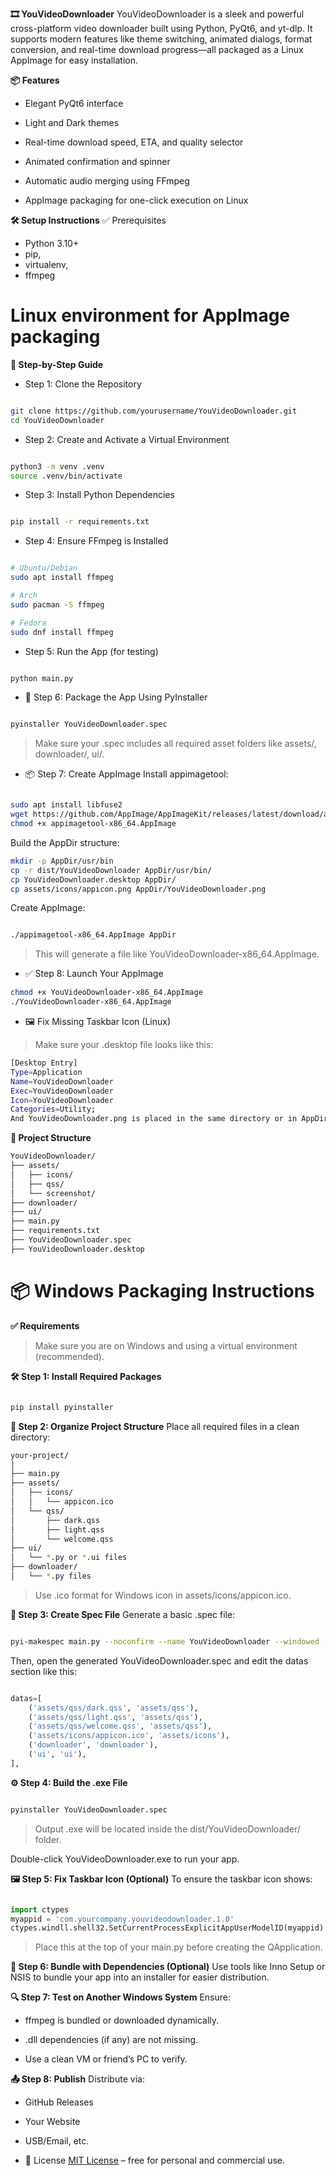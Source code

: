 **🎞️ YouVideoDownloader**
YouVideoDownloader is a sleek and powerful cross-platform video downloader built using Python, PyQt6, and yt-dlp. It supports modern features like theme switching, animated dialogs, format conversion, and real-time download progress—all packaged as a Linux AppImage for easy installation.

**📦 Features**
- Elegant PyQt6 interface

- Light and Dark themes

- Real-time download speed, ETA, and quality selector

- Animated confirmation and spinner

- Automatic audio merging using FFmpeg

- AppImage packaging for one-click execution on Linux

**🛠️ Setup Instructions**
✅ Prerequisites
- Python 3.10+
- pip, 
- virtualenv, 
- ffmpeg

# Linux environment for AppImage packaging

**🔢 Step-by-Step Guide**
- Step 1: Clone the Repository
```bash

git clone https://github.com/yourusername/YouVideoDownloader.git
cd YouVideoDownloader
```
- Step 2: Create and Activate a Virtual Environment
```bash

python3 -m venv .venv
source .venv/bin/activate
```
- Step 3: Install Python Dependencies
```bash

pip install -r requirements.txt
```
- Step 4: Ensure FFmpeg is Installed
```bash

# Ubuntu/Debian
sudo apt install ffmpeg

# Arch
sudo pacman -S ffmpeg

# Fedora
sudo dnf install ffmpeg
```
- Step 5: Run the App (for testing)
```bash

python main.py
```
- 🧩 Step 6: Package the App Using PyInstaller
```bash

pyinstaller YouVideoDownloader.spec
```
> Make sure your .spec includes all required asset folders like assets/, downloader/, ui/.

- 📦 Step 7: Create AppImage
Install appimagetool:
```bash

sudo apt install libfuse2
wget https://github.com/AppImage/AppImageKit/releases/latest/download/appimagetool-x86_64.AppImage
chmod +x appimagetool-x86_64.AppImage
```
Build the AppDir structure:
```bash
mkdir -p AppDir/usr/bin
cp -r dist/YouVideoDownloader AppDir/usr/bin/
cp YouVideoDownloader.desktop AppDir/
cp assets/icons/appicon.png AppDir/YouVideoDownloader.png
```
Create AppImage:
```bash

./appimagetool-x86_64.AppImage AppDir
```
> This will generate a file like YouVideoDownloader-x86_64.AppImage.

- ✅ Step 8: Launch Your AppImage
```bash
chmod +x YouVideoDownloader-x86_64.AppImage
./YouVideoDownloader-x86_64.AppImage
```
- 🖼️ Fix Missing Taskbar Icon (Linux)
> Make sure your .desktop file looks like this:


```bash
[Desktop Entry]
Type=Application
Name=YouVideoDownloader
Exec=YouVideoDownloader
Icon=YouVideoDownloader
Categories=Utility;
And YouVideoDownloader.png is placed in the same directory or in AppDir.
```
**📁 Project Structure**
```bash
YouVideoDownloader/
├── assets/
│   ├── icons/
│   ├── qss/
│   └── screenshot/
├── downloader/
├── ui/
├── main.py
├── requirements.txt
├── YouVideoDownloader.spec
├── YouVideoDownloader.desktop
```


# 📦 Windows Packaging Instructions
**✅ Requirements**
>Make sure you are on Windows and using a virtual environment (recommended).

**🛠️ Step 1: Install Required Packages**
```bash

pip install pyinstaller
```
**📁 Step 2: Organize Project Structure**
Place all required files in a clean directory:

```BASH
your-project/
│
├── main.py
├── assets/
│   ├── icons/
│   │   └── appicon.ico
│   └── qss/
│       ├── dark.qss
│       ├── light.qss
│       └── welcome.qss
├── ui/
│   └── *.py or *.ui files
├── downloader/
│   └── *.py files
```
>Use .ico format for Windows icon in assets/icons/appicon.ico.

**📝 Step 3: Create Spec File**
Generate a basic .spec file:

```bash

pyi-makespec main.py --noconfirm --name YouVideoDownloader --windowed --icon=assets/icons/appicon.ico
```
Then, open the generated YouVideoDownloader.spec and edit the datas section like this:

```python

datas=[
    ('assets/qss/dark.qss', 'assets/qss'),
    ('assets/qss/light.qss', 'assets/qss'),
    ('assets/qss/welcome.qss', 'assets/qss'),
    ('assets/icons/appicon.ico', 'assets/icons'),
    ('downloader', 'downloader'),
    ('ui', 'ui'),
],
```
**⚙️ Step 4: Build the .exe File**
```bash

pyinstaller YouVideoDownloader.spec
```
> Output .exe will be located inside the dist/YouVideoDownloader/ folder.

Double-click YouVideoDownloader.exe to run your app.

**🖼️ Step 5: Fix Taskbar Icon (Optional)**
To ensure the taskbar icon shows:

```python

import ctypes
myappid = 'com.yourcompany.youvideodownloader.1.0'
ctypes.windll.shell32.SetCurrentProcessExplicitAppUserModelID(myappid)
```
>Place this at the top of your main.py before creating the QApplication.

**📁 Step 6: Bundle with Dependencies (Optional)**
Use tools like Inno Setup or NSIS to bundle your app into an installer for easier distribution.

**🔍 Step 7: Test on Another Windows System**
Ensure:

- ffmpeg is bundled or downloaded dynamically.

- .dll dependencies (if any) are not missing.

- Use a clean VM or friend’s PC to verify.

**📤 Step 8: Publish**
Distribute via:

- GitHub Releases

- Your Website

- USB/Email, etc.



- 📄 License
[MIT License](LICENSE) – free for personal and commercial use.

